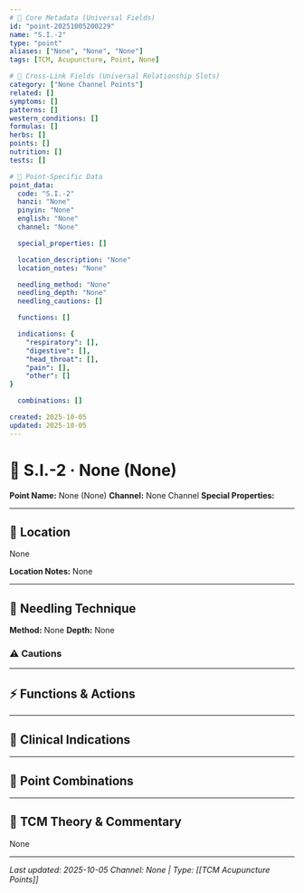 ```yaml
---
# 🔹 Core Metadata (Universal Fields)
id: "point-20251005200229"
name: "S.I.-2"
type: "point"
aliases: ["None", "None", "None"]
tags: [TCM, Acupuncture, Point, None]

# 🔹 Cross-Link Fields (Universal Relationship Slots)
category: ["None Channel Points"]
related: []
symptoms: []
patterns: []
western_conditions: []
formulas: []
herbs: []
points: []
nutrition: []
tests: []

# 🔹 Point-Specific Data
point_data:
  code: "S.I.-2"
  hanzi: "None"
  pinyin: "None"
  english: "None"
  channel: "None"

  special_properties: []

  location_description: "None"
  location_notes: "None"

  needling_method: "None"
  needling_depth: "None"
  needling_cautions: []

  functions: []

  indications: {
    "respiratory": [],
    "digestive": [],
    "head_throat": [],
    "pain": [],
    "other": []
}

  combinations: []

created: 2025-10-05
updated: 2025-10-05
---
```


# 📍 S.I.-2 · None (None)

**Point Name:** None (None)
**Channel:** None Channel
**Special Properties:** 

---

## 📍 Location

None

**Location Notes:**
None

---

## 🔧 Needling Technique

**Method:** None
**Depth:** None

### ⚠️ Cautions

---

## ⚡ Functions & Actions

---

## 🎯 Clinical Indications

---

## 🔗 Point Combinations

---

## 🧬 TCM Theory & Commentary

None

---

*Last updated: 2025-10-05*
*Channel: None | Type: [[TCM Acupuncture Points]]*
